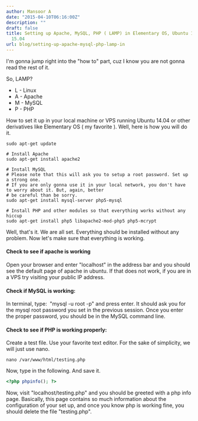 ```yaml
---
author: Mansoor A
date: "2015-04-10T06:16:00Z"
description: ""
draft: false
title: Setting up Apache, MySQL, PHP ( LAMP) in Elementary OS, Ubuntu 14.04, 14.10,
  15.04
url: blog/setting-up-apache-mysql-php-lamp-in
---
```



I'm gonna jump right into the "how to" part, cuz I know you are not gonna read the rest of it.</p> 


So, LAMP?

 - L - Linux
 - A - Apache
 - M - MySQL
 - P - PHP


How to set it up in your local machine or VPS running Ubuntu 14.04 or other derivatives like Elementary OS ( my favorite ). Well, here is how you will do it.
  
```shell
sudo apt-get update

# Install Apache
sudo apt-get install apache2

# Install MySQL
# Please note that this will ask you to setup a root password. Set up a strong one. 
# If you are only gonna use it in your local network, you don't have to worry about it. But, again, better
# be careful than be sorry.
sudo apt-get install mysql-server php5-mysql

# Install PHP and other modules so that everything works without any hiccup
sudo apt-get install php5 libapache2-mod-php5 php5-mcrypt

```
      
Well, that's it. We are all set. Everything should be installed without any problem. Now let's make sure that everything is working.


#### Check to see if apache is working
Open your browser and enter "localhost" in the address bar and you should see the default page of apache in ubuntu. If that does not work, if you are in a VPS try visiting your public IP address.

#### Check if MySQL is working:
In terminal, type:  "mysql -u root -p" and press enter. It should ask you for the mysql root password you set in the previous session. Once you enter the proper password, you should be in the MySQL command line.

#### Check to see if PHP is working properly:

Create a test file. Use your favorite text editor. For the sake of simplicity, we will just use nano.
    
```shell
nano /var/www/html/testing.php
```
    
Now, type in the following. And save it.
```php      
<?php phpinfo(); ?>
```

Now, visit "localhost/testing.php" and you should be greeted with a php info page. Basically, this page contains so much information about the configuration of your set up, and once you know php is working fine, you should delete the file "testing.php".

